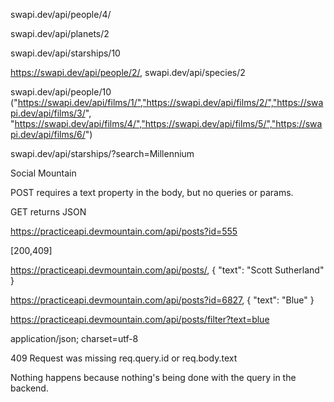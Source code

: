 swapi.dev/api/people/4/

swapi.dev/api/planets/2

swapi.dev/api/starships/10

https://swapi.dev/api/people/2/, swapi.dev/api/species/2

swapi.dev/api/people/10 ("https://swapi.dev/api/films/1/","https://swapi.dev/api/films/2/","https://swapi.dev/api/films/3/", "https://swapi.dev/api/films/4/","https://swapi.dev/api/films/5/","https://swapi.dev/api/films/6/")

swapi.dev/api/starships/?search=Millennium



Social Mountain

POST requires a text property in the body, but no queries or params. 

GET returns JSON

https://practiceapi.devmountain.com/api/posts?id=555

[200,409]

https://practiceapi.devmountain.com/api/posts/, {
    "text": "Scott Sutherland"
}


https://practiceapi.devmountain.com/api/posts?id=6827, {
    "text": "Blue"
}

https://practiceapi.devmountain.com/api/posts/filter?text=blue


application/json; charset=utf-8

409	
Request was missing req.query.id or req.body.text


Nothing happens because nothing's being done with the query in the backend. 